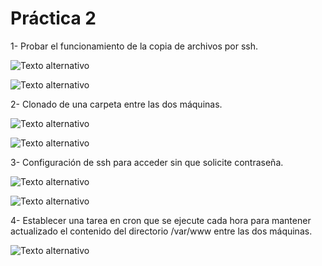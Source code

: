 **Práctica 2**
==============

1- Probar el funcionamiento de la copia de archivos por ssh.

![Texto alternativo](/Escritorio/Facultad/SegundoCuatri/SWAP/P2/imagenes/img1.png)

![Texto alternativo](/Escritorio/Facultad/SegundoCuatri/SWAP/P2/imagenes/img2.png)


2- Clonado de una carpeta entre las dos máquinas.

![Texto alternativo](/Escritorio/Facultad/SegundoCuatri/SWAP/P2/imagenes/img3.png)

![Texto alternativo](/Escritorio/Facultad/SegundoCuatri/SWAP/P2/imagenes/img4.png)

3- Configuración de ssh para acceder sin que solicite contraseña.

![Texto alternativo](/Escritorio/Facultad/SegundoCuatri/SWAP/P2/imagenes/img5.png)

![Texto alternativo](/Escritorio/Facultad/SegundoCuatri/SWAP/P2/imagenes/img6.png)


4- Establecer una tarea en cron que se ejecute cada hora para mantener actualizado el contenido del directorio /var/www entre las dos máquinas.

![Texto alternativo](/Escritorio/Facultad/SegundoCuatri/SWAP/P2/imagenes/img7.png)